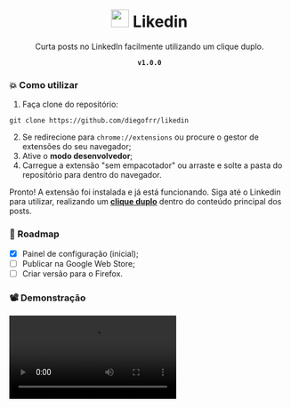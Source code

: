 <div align='center'>
<h1>
<img width='32' src="https://user-images.githubusercontent.com/56923620/219518854-cb03aa8d-7ae3-40fa-88b1-81ca7329088b.svg" />
Likedin<br/>
</h1>
Curta posts no LinkedIn facilmente utilizando um clique duplo.

<b>`v1.0.0`</b>

</div>

### 💥 Como utilizar

1) Faça clone do repositório:
```
git clone https://github.com/diegofrr/likedin
```

2) Se redirecione para `chrome://extensions` ou procure o gestor de extensões do seu navegador;
3) Ative o <b>modo desenvolvedor</b>;
4) Carregue a extensão "sem empacotador" ou arraste e solte a pasta do repositório para dentro do navegador.

Pronto! A extensão foi instalada e já está funcionando. Siga até o Linkedin para utilizar, realizando um <b><ins>clique duplo</ins></b> dentro do conteúdo principal dos posts.

### 🚀 Roadmap
- [x] Painel de configuração (inicial);
- [ ] Publicar na Google Web Store;
- [ ] Criar versão para o Firefox.

### 📽️ Demonstração

<video src="https://user-images.githubusercontent.com/56923620/219911523-add0af68-55b6-4344-8149-4bdbb373552c.mp4"/>
